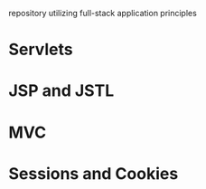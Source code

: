 repository utilizing full-stack application principles

# Servlets
# JSP and JSTL
# MVC
# Sessions and Cookies

